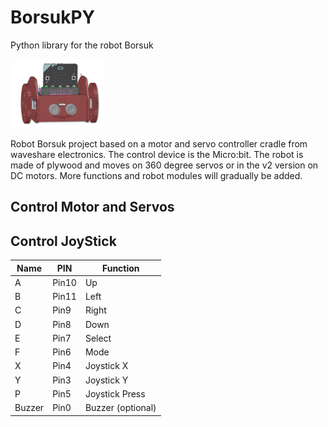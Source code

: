 # BorsukPY
Python library for the robot Borsuk

![icon.png](https://raw.githubusercontent.com/cyryllo/Borsuk/master/icon.png)

Robot Borsuk project based on a motor and servo controller cradle from waveshare electronics. The control device is the Micro:bit. The robot is made of plywood and moves on 360 degree servos or in the v2 version on DC motors. More functions and robot modules will gradually be added.

## Control Motor and Servos


## Control JoyStick

|  Name | PIN  |  Function |
|---|---|---|
| A  | Pin10  |  Up |
| B | Pin11  |  Left | 
| C |  Pin9 |  Right |
| D | Pin8  |  Down |
| E | Pin7  |  Select |
| F |  Pin6 |  Mode |
| X |  Pin4 | Joystick X  |
| Y | Pin3  | Joystick Y |
| P |  Pin5 | Joystick Press  |
| Buzzer |  Pin0 |  Buzzer (optional) |
